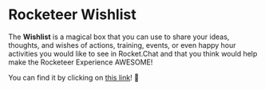 # Rocketeer Wishlist

The **Wishlist** is a magical box that you can use to share your ideas, thoughts, and wishes of actions, training, events, or even happy hour activities you would like to see in Rocket.Chat and that you think would help make the Rocketeer Experience AWESOME!

You can find it by clicking on [this link](https://forms.gle/CVSxQwTGLhLdCe2y8)! **🧞**

